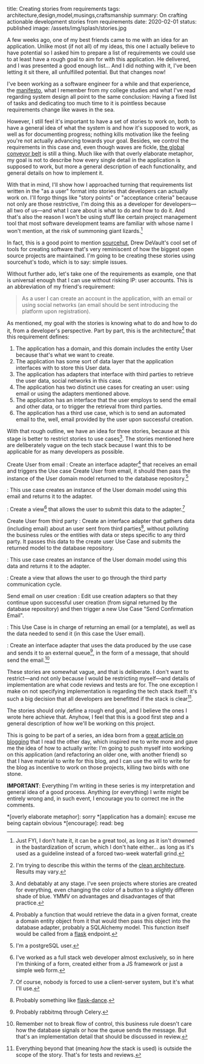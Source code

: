 title: Creating stories from requirements
tags: architecture,design,model,musings,craftsmanship
summary: On crafting actionable development stories from requirements
date: 2020-02-01
status: published
image: /assets/img/splash/stories.jpg

A few weeks ago, one of my best friends came to me with an idea for an application. Unlike most (if not all) of my ideas, this one I actually believe to have potential so I asked him to prepare a list of requirements we could use to at least have a rough goal to aim for with this application. He delivered, and I was presented a good enough list... And I did nothing with it, I've been letting it sit there, all unfulfilled potential. But that changes now!

I've been working as a software engineer for a while and that experience, the [manifesto][], what I remember from my college studies and what I've read regarding system design all point to the same conclusion: Having a fixed list of tasks and dedicating too much time to it is pointless because requirements change like waves in the sea.

However, I still feel it's important to have a set of stories to work on, both to have a general idea of what the system is and how it's supposed to work, as well as for documenting progress; nothing kills motivation like the feeling you're not actually advancing towards your goal. Besides, we control the requirements in this case and, even though waves are fickle, [the global conveyor belt][belt] is still a thing. Much like with that overly elaborate metaphor, my goal is not to describe how every single detail in the application is supposed to work, but more a general description of each functionality, and general details on how to implement it.

With that in mind, I'll show how I approached turning that requirements list written in the "as a user" format into stories that developers can actually work on. I'll forgo things like "story points" or "acceptance criteria" because not only are those restrictive, I'm doing this as a developer for developers—all two of us—and what I care about is what to do and how to do it. And that's also the reason I won't be using stuff like certain project management tool that most software development teams are familiar with whose name I won't mention, at the risk of summoning giant lizards.[^jira]

In fact, this is a good point to mention [sourcehut][], Drew DeVault's cool set of tools for creating software that's very reminiscent of how the biggest open source projects are maintained. I'm going to be creating these stories using sourcehut's todo, which is to say: simple issues.

Without further ado, let's take one of the requirements as example, one that is universal enough that I can use without risking IP: user accounts. This is an abbreviation of my friend's requirement:

> As a user I can create an account in the application, with an email or using social networks (an email should be sent introducing the platform upon registration).

As mentioned, my goal with the stories is knowing what to do and how to do it, from a developer's perspective. Part by part, this is the architecture[^arch] that this requirement defines:

1. The application has a domain, and this domain includes the entity User because that's what we want to create.
2. The application has some sort of data layer that the application interfaces with to store this User data.
3. The application has adapters that interface with third parties to retrieve the user data, social networks in this case.
4. The application has two distinct use cases for creating an user: using email or using the adapters mentioned above.
5. The application has an interface that the user employs to send the email and other data, or to trigger the retrieval from third parties.
6. The application has a third use case, which is to send an automated email to the, well, email provided by the user upon successful creation.

With that rough outline, we have an idea for three stories, because at this stage is better to restrict stories to use cases[^cases]. The stories mentioned here are deliberately vague on the tech stack because I want this to be applicable for as many developers as possible.

Create User from email
: Create an interface adapter[^flask] that receives an email and triggers the Use case Create User from email, it should then pass the instance of the User domain model returned to the database repository.[^postgres]

: This use case creates an instance of the User domain model using this email and returns it to the adapter.

: Create a view[^web] that allows the user to submit this data to the adapter.[^server]

Create User from third party
: Create an interface adapter that gathers data (including email) about an user sent from third parties[^dance], without polluting the business rules or the entities with data or steps specific to any third party. It passes this data to the create user Use Case and submits the returned model to the database repository.

: This use case creates an instance of the User domain model using this data and returns it to the adapter.

: Create a view that allows the user to go through the third party communication cycle.

Send email on user creation
: Edit use creation adapters so that they continue upon successful user creation (from signal returned by the database repository) and then trigger a new Use Case "Send Confirmation Email".

: This Use Case is in charge of returning an email (or a template), as well as the data needed to send it (in this case the User email).

: Create an interface adapter that uses the data produced by the  use case and sends it to an external queue[^celery], in the form of a message, that should send the email.[^flow]

These stories are somewhat vague, and that is deliberate. I don't want to restrict—and not only because I would be restricting myself—and details of implementation are what code reviews and tests are for. The one exception I make on not specifying implementation is regarding the tech stack itself: it's such a big decision that all developers are benefitted if the stack is clear[^caveat].

The stories should only define a rough end goal, and I believe the ones I wrote here achieve that. Anyhow, I feel that this is a good first step and a general description of how we'll be working on this project.

This is going to be part of a series, an idea born from a [great article on blogging][blogging] that I read the other day, which inspired me to write more and gave me the idea of how to actually write: I'm going to push myself into working on this application (and refactoring an older one, with another friend) so that I have material to write for this blog, and I can use the will to write for the blog as incentive to work on those projects, killing two birds with one stone.

**IMPORTANT**: Everything I'm writing in these series is my interpretation and general idea of a good process. Anything (or everything) I write might be entirely wrong and, in such event, I encourage you to correct me in the comments.

[^jira]: Just FYI, I don't hate it, it can be a great tool, as long as it isn't drowned in the bastardization of scrum, which I don't hate either... as long as it's used as a guideline instead of a forced two-week waterfall grind.
[^arch]: I'm trying to describe this within the terms of the [clean architecture][architecture]. Results may vary.
[^cases]: And debatably at any stage. I've seen projects where stories are created for everything, even changing the color of a button to a slightly differen shade of blue. YMMV on advantages and disadvantages of that practice.
[^flask]: Probably a function that would retrieve the data in a given format, create a domain entity object from it that would then pass this object into the database adapter, probably a SQLAlchemy model. This function itself would be called from a [flask][] endpoint.
[^postgres]: I'm a postgreSQL user.
[^web]: I've worked as a full stack web developer almost exclusively, so in here I'm thinking of a form, created either from a JS framework or just a simple web form.
[^server]: Of course, nobody is forced to use a client-server system, but it's what I'll use.
[^dance]: Probably something like [flask-dance][].
[^celery]: Probably rabbitmq through Celery.
[^flow]: Remember not to break flow of control, this business rule doesn't care how the database signals or how the queue sends the message. But that's an implementation detail that should be discussed in review.
[^caveat]: Everything beyond that (meaning *how* the stack is used) is outside the scope of the story. That's for tests and reviews.

[blogging]: //flaviocopes.com/blog-seo/
[belt]: //oceanservice.noaa.gov/facts/conveyor.html
[manifesto]: //agilemanifesto.org/
[sourcehut]: //sourcehut.org/
[architecture]: //blog.cleancoder.com/uncle-bob/2012/08/13/the-clean-architecture.html
[flask]: //www.palletsprojects.com/p/flask/
[flask-dance]: //flask-dance.readthedocs.io/en/latest/

*[overly elaborate metaphor]: sorry
*[application has a domain]: excuse me being captain obvious
*[encourage]: read: beg
